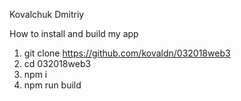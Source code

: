 Kovalchuk Dmitriy

How to install and build my app

1. git clone https://github.com/kovaldn/032018web3
2. cd 032018web3
3. npm i
4. npm run build
